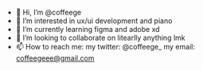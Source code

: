 - 👋 Hi, I’m @coffeege
- 👀 I’m interested in ux/ui development and piano 
- 🌱 I’m currently learning figma and adobe xd
- 💞️ I’m looking to collaborate on litearlly anything lmk
- 📫 How to reach me:
    my twitter: @coffeege_
    my email: coffeegeee@gmail.com

<!---
coffeege/coffeege is a ✨ special ✨ repository because its `README.md` (this file) appears on your GitHub profile.
You can click the Preview link to take a look at your changes.
--->

